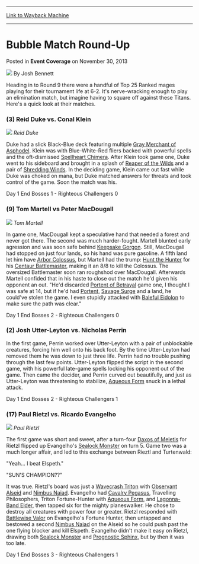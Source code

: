 
---
[Link to Wayback Machine](https://web.archive.org/web/20220707133255/https://magic.wizards.com/en/articles/archive/event-coverage/bubble-match-round-2013-11-30)

[_metadata_:author]:- "Josh Bennett"
[_metadata_:description]:- "Heading in to Round 9 there were a handful of Top 25 Ranked mages playing for their tournament life at 6-2. It's nerve-wracking enough to play an elimination match, but imagine having to square off against these Titans. Here's a quick look at their matches. (3) Reid Duke vs. Conal Klein Reid Duke Duke had a slick Black-Blue deck featuring multiple [autocard]Gray Merchant of"
[_metadata_:generator]:- "Drupal 7 (http://drupal.org)"
[_metadata_:node]:- "321986"
[_metadata_:publish_date]:- "2013-11-30"
[_metadata_:source]:- "div-main-content"
[_metadata_:title]:- "Bubble Match Round-Up"
[_metadata_:wayback_capture_timestamp]:- "2022-07-07 13:32:55"
[_metadata_:wayback_raw_url]:- "https://web.archive.org/web/20220707133255id_/https://magic.wizards.com/en/articles/archive/event-coverage/bubble-match-round-2013-11-30"
[_metadata_:wayback_url]:- "https://magic.wizards.com/en/articles/archive/event-coverage/bubble-match-round-2013-11-30"
---


Bubble Match Round-Up
=====================



 Posted in **Event Coverage**
 on November 30, 2013 






![](https://media.magic.wizards.com/styles/auth_small/public/images/person/authorpic_joshbennett.jpg)
By Josh Bennett











Heading in to Round 9 there were a handful of Top 25 Ranked mages playing for their tournament life at 6-2. It's nerve-wracking enough to play an elimination match, but imagine having to square off against these Titans. Here's a quick look at their matches.


### (3) Reid Duke vs. Conal Klein


![](https://media.wizards.com/legacy/mtg/images/daily/events/gptor13/redduke_stock.jpg)
*Reid Duke*

Duke had a slick Black-Blue deck featuring multiple [Gray Merchant of Asphodel](https://gatherer.wizards.com/Pages/Card/Details.aspx?name=Gray+Merchant+of+Asphodel). Klein was with Blue-White-Red fliers backed with powerful spells and the oft-dismissed [Spellheart Chimera](https://gatherer.wizards.com/Pages/Card/Details.aspx?name=Spellheart+Chimera). After Klein took game one, Duke went to his sideboard and brought in a splash of [Reaper of the Wilds](https://gatherer.wizards.com/Pages/Card/Details.aspx?name=Reaper+of+the+Wilds) and a pair of [Shredding Winds](https://gatherer.wizards.com/Pages/Card/Details.aspx?name=Shredding+Winds). In the deciding game, Klein came out fast while Duke was choked on mana, but Duke matched answers for threats and took control of the game. Soon the match was his.


Day 1 End Bosses 1 - Righteous Challengers 0


### (9) Tom Martell vs Peter MacDougall


![](https://media.wizards.com/legacy/mtg/images/daily/events/gptor13/martell_stock.jpg)
*Tom Martell*

In game one, MacDougall kept a speculative hand that needed a forest and never got there. The second was much harder-fought. Martell blunted early agression and was soon safe behind [Keepsake Gorgon](https://gatherer.wizards.com/Pages/Card/Details.aspx?name=Keepsake+Gorgon). Still, MacDougall had stopped on just four lands, so his hand was pure gasoline. A fifth land let him have [Arbor Colossus](https://gatherer.wizards.com/Pages/Card/Details.aspx?name=Arbor+Colossus), but Martell had the trump: [Hunt the Hunter](https://gatherer.wizards.com/Pages/Card/Details.aspx?name=Hunt+the+Hunter) for his [Centaur Battlemaster](https://gatherer.wizards.com/Pages/Card/Details.aspx?name=Centaur+Battlemaster), making it an 8/8 to kill the Colossus. The oversized Battlemaster soon ran roughshod over MacDougall. Afterwards Martell confided that in his haste to close out the match he'd given his opponent an out. "He'd discarded [Portent of Betrayal](https://gatherer.wizards.com/Pages/Card/Details.aspx?name=Portent+of+Betrayal) game one, I thought I was safe at 14, but if he'd had [Portent](https://gatherer.wizards.com/Pages/Card/Details.aspx?multiverseid=373667), [Savage Surge](https://gatherer.wizards.com/Pages/Card/Details.aspx?name=Savage+Surge) and a land, he could've stolen the game. I even stupidly attacked with [Baleful Eidolon](https://gatherer.wizards.com/Pages/Card/Details.aspx?name=Baleful+Eidolon) to make sure the path was clear."


Day 1 End Bosses 2 - Righteous Challengers 0


### (2) Josh Utter-Leyton vs. Nicholas Perrin


In the first game, Perrin worked over Utter-Leyton with a pair of unblockable creatures, forcing him well onto his back foot. By the time Utter-Leyton had removed them he was down to just three life. Perrin had no trouble pushing through the last few points. Utter-Leyton flipped the script in the second game, with his powerful late-game spells locking his opponent out of the game. Then came the decider, and Perrin curved out beautifully, and just as Utter-Leyton was threatening to stabilize, [Aqueous Form](https://gatherer.wizards.com/Pages/Card/Details.aspx?name=Aqueous+Form) snuck in a lethal attack.


Day 1 End Bosses 2 - Righteous Challengers 1


### (17) Paul Rietzl vs. Ricardo Evangelho


![](https://media.wizards.com/legacy/mtg/images/daily/events/gptor13/rietzl_stock.jpg)
*Paul Rietzl*

The first game was short and sweet, after a turn-four [Daxos of Meletis](https://gatherer.wizards.com/Pages/Card/Details.aspx?name=Daxos+of+Meletis) for Rietzl flipped up Evangelho's [Sealock Monster](https://gatherer.wizards.com/Pages/Card/Details.aspx?name=Sealock+Monster) on turn 5. Game two was a much longer affair, and led to this exchange between Rieztl and Turtenwald:


"Yeah... I beat Elspeth."


"SUN'S CHAMPION??"


It was true. Rietzl's board was just a [Wavecrash Triton](https://gatherer.wizards.com/Pages/Card/Details.aspx?name=Wavecrash+Triton) with [Observant Alseid](https://gatherer.wizards.com/Pages/Card/Details.aspx?name=Observant+Alseid) and [Nimbus Naiad](https://gatherer.wizards.com/Pages/Card/Details.aspx?name=Nimbus+Naiad). Evangelho had [Cavalry Pegasus](https://gatherer.wizards.com/Pages/Card/Details.aspx?name=Cavalry+Pegasus), Travelling Philosophers, Triton Fortune-Hunter with [Aqueous Form](https://gatherer.wizards.com/Pages/Card/Details.aspx?name=Aqueous+Form), and [Lagonna-Band Elder](https://gatherer.wizards.com/Pages/Card/Details.aspx?name=Lagonna-Band+Elder), then tapped six for the mighty planeswalker. He chose to destroy all creatures with power four or greater. Rietzl responded with [Battlewise Valor](https://gatherer.wizards.com/Pages/Card/Details.aspx?name=Battlewise+Valor) on Evangelho's Fortune Hunter, then untapped and bestowed a second [Nimbus Naiad](https://gatherer.wizards.com/Pages/Card/Details.aspx?name=Nimbus+Naiad) on the Alseid so he could push past the one flying blocker and kill Elspeth. Evangelho didn't make it easy on Rietzl, drawing both [Sealock Monster](https://gatherer.wizards.com/Pages/Card/Details.aspx?name=Sealock+Monster) and [Prognostic Sphinx](https://gatherer.wizards.com/Pages/Card/Details.aspx?name=Prognostic+Sphinx), but by then it was too late.


Day 1 End Bosses 3 - Righteous Challengers 1








